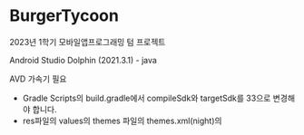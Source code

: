 # BurgerTycoon
2023년 1학기 모바일앱프로그래밍 텀 프로젝트

Android Studio Dolphin (2021.3.1) - java

AVD 가속기 필요

- Gradle Scripts의 build.gradle에서 compileSdk와 targetSdk를 33으로 변경해야 합니다. 
- res파일의 values의 themes 파일의 themes.xml(night)의 <style>의 parent를 "Theme.MaterialComponents.DayNight.DarkActionBar“로 변경해야 합니다.
- breadbottom, breadtop, cheese, meat, onion, pickles, salad, tomatoes.jpg 가 필요합니다.
